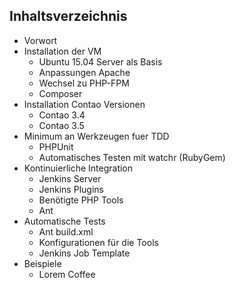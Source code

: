 ## Inhaltsverzeichnis

* Vorwort
* Installation der VM
    * Ubuntu 15.04 Server als Basis
    * Anpassungen Apache
    * Wechsel zu PHP-FPM
    * Composer
* Installation Contao Versionen
    * Contao 3.4
    * Contao 3.5
* Minimum an Werkzeugen fuer TDD 
    * PHPUnit
    * Automatisches Testen mit watchr (RubyGem)
* Kontinuierliche Integration
    * Jenkins Server
    * Jenkins Plugins
    * Benötigte PHP Tools
    * Ant
* Automatische Tests
    * Ant build.xml
    * Konfigurationen für die Tools
    * Jenkins Job Template
* Beispiele
    * Lorem Coffee

